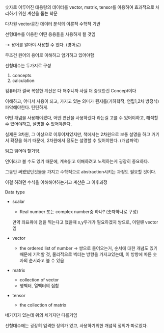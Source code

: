 숫자로 이루어진 대용량의 데이터를 vector, matrix, tensor를 이용하여 효과적으로 처리하기 위한 계산을 돕는 학문

다차원 vector공간 데이터 분석의 이론적 수학적 기반

선형대수를 이용한 어떤 응용들을 사용하게 될 것임

-> 용어를 알아야 사용할 수 있다. (영어로)

무조건 원어의 용어로 이해하고 암기하고 있어야함

선형대수는 두가지로 구성

1. concepts
2. calculation

컴퓨터가 결국 복잡한 계산은 다 해주니까 사실 더 중요한건 Concept이다

이해하고, 어디서 사용이 되고, 가지고 있는 의미가 뭔지를(기하학적, 연립1,2차 방정식) 파악해야한다. 탄탄하게.

어떤 개념을 사용해야겠다, 어떤 연산을 사용하겠다 라는걸 고를 수 있어야하고, 해석할 수 있어야하고, 설명할 수 있어야한다.

실제론 3차원, 그 이상으로 이루어져있지만, 책에서는 2차원으로 보통 설명을 하고 거기서 확장을 하기 때문에, 2차원에서 정도는 설명할 수 있어야한다. (개념파악)

읽고 읽어야 할거임. 

언어라고 볼 수도 있기 때문에, 계속읽고 이해하려고 노력하는게 굉장히 중요하다.

그동안 써봤었던것들을 가지고 수학적으로 abstraction시키는 과정도 필요할 것이다.

이걸 하려면 수식을 이해해야하는거고 계산은 그 이후과정



Data type

- scalar

  - Real number 또는 complex number중 하나? (숫자하나로 구성)

  만약 좌표위에 점을 찍는다고 했을때 x,y두개가 필요하겠지 쌍으로, 이럴떈 vector임

- vector

  - the ordered list of number -> 쌍으로 들어오는거, 순서에 대한 개념도 있기때문에 기억할 것, 물리적으로 벡터는 방향을 가지고있는데, 이 방향에 따른 숫자의 순서라고 볼 수 있음

- matrix

  - collection of vector
  - 행벡터, 열벡터의 집합

- tensor

  - the collection of matrix

네가지가 있는데 위의 세가지만 다를거임

선형대수에는 굉장히 엄격한 정의가 있고, 사용하기위한 개념적 정의가 따로있다.







